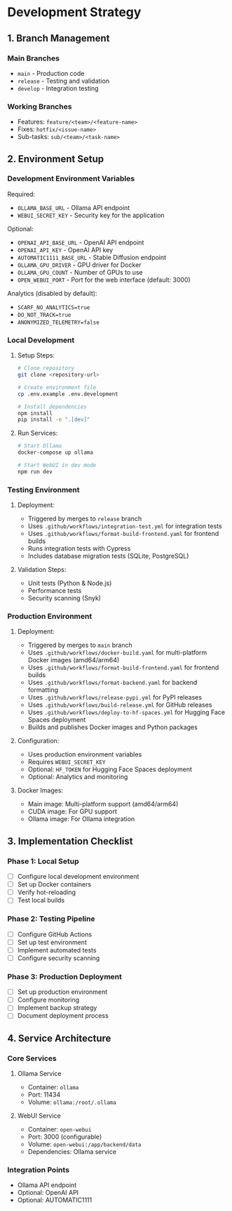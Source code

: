 # Development Strategy

## 1. Branch Management

### Main Branches
- `main` - Production code
- `release` - Testing and validation
- `develop` - Integration testing

### Working Branches
- Features: `feature/<team>/<feature-name>`
- Fixes: `hotfix/<issue-name>`
- Sub-tasks: `sub/<team>/<task-name>`

## 2. Environment Setup

### Development Environment Variables
Required:
- `OLLAMA_BASE_URL` - Ollama API endpoint
- `WEBUI_SECRET_KEY` - Security key for the application

Optional:
- `OPENAI_API_BASE_URL` - OpenAI API endpoint
- `OPENAI_API_KEY` - OpenAI API key
- `AUTOMATIC1111_BASE_URL` - Stable Diffusion endpoint
- `OLLAMA_GPU_DRIVER` - GPU driver for Docker
- `OLLAMA_GPU_COUNT` - Number of GPUs to use
- `OPEN_WEBUI_PORT` - Port for the web interface (default: 3000)

Analytics (disabled by default):
- `SCARF_NO_ANALYTICS=true`
- `DO_NOT_TRACK=true`
- `ANONYMIZED_TELEMETRY=false`

### Local Development
1. Setup Steps:
   ```bash
   # Clone repository
   git clone <repository-url>
   
   # Create environment file
   cp .env.example .env.development
   
   # Install dependencies
   npm install
   pip install -e ".[dev]"
   ```

2. Run Services:
   ```bash
   # Start Ollama
   docker-compose up ollama
   
   # Start WebUI in dev mode
   npm run dev
   ```

### Testing Environment
1. Deployment:
   - Triggered by merges to `release` branch
   - Uses `.github/workflows/integration-test.yml` for integration tests
   - Uses `.github/workflows/format-build-frontend.yaml` for frontend builds
   - Runs integration tests with Cypress
   - Includes database migration tests (SQLite, PostgreSQL)

2. Validation Steps:
   - Unit tests (Python & Node.js)
   - Performance tests
   - Security scanning (Snyk)

### Production Environment
1. Deployment:
   - Triggered by merges to `main` branch
   - Uses `.github/workflows/docker-build.yaml` for multi-platform Docker images (amd64/arm64)
   - Uses `.github/workflows/format-build-frontend.yaml` for frontend builds
   - Uses `.github/workflows/format-backend.yaml` for backend formatting
   - Uses `.github/workflows/release-pypi.yml` for PyPI releases
   - Uses `.github/workflows/build-release.yml` for GitHub releases
   - Uses `.github/workflows/deploy-to-hf-spaces.yml` for Hugging Face Spaces deployment
   - Builds and publishes Docker images and Python packages

2. Configuration:
   - Uses production environment variables
   - Requires `WEBUI_SECRET_KEY`
   - Optional: `HF_TOKEN` for Hugging Face Spaces deployment
   - Optional: Analytics and monitoring

3. Docker Images:
   - Main image: Multi-platform support (amd64/arm64)
   - CUDA image: For GPU support
   - Ollama image: For Ollama integration

## 3. Implementation Checklist

### Phase 1: Local Setup
- [ ] Configure local development environment
- [ ] Set up Docker containers
- [ ] Verify hot-reloading
- [ ] Test local builds

### Phase 2: Testing Pipeline
- [ ] Configure GitHub Actions
- [ ] Set up test environment
- [ ] Implement automated tests
- [ ] Configure security scanning

### Phase 3: Production Deployment
- [ ] Set up production environment
- [ ] Configure monitoring
- [ ] Implement backup strategy
- [ ] Document deployment process

## 4. Service Architecture

### Core Services
1. Ollama Service
   - Container: `ollama`
   - Port: 11434
   - Volume: `ollama:/root/.ollama`

2. WebUI Service
   - Container: `open-webui`
   - Port: 3000 (configurable)
   - Volume: `open-webui:/app/backend/data`
   - Dependencies: Ollama service

### Integration Points
- Ollama API endpoint
- Optional: OpenAI API
- Optional: AUTOMATIC1111
